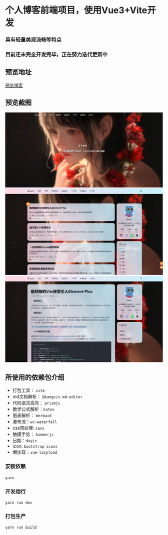 # 个人博客前端项目，使用Vue3+Vite开发
### 具有轻量美观流畅等特点
### 目前还未完全开发完毕，正在努力迭代更新中

## 预览地址
[预览博客](https://leviqin.top)

## 预览截图
![](./preview/1700236160346.jpg)
![](./preview/1700236223056.jpg)
![](./preview/1700236277724.jpg)

## 所使用的依赖包介绍
+ 打包工具： `vite`
+ md文档解析： `@kangc/v-md-editor`
+ 代码语法高亮： `prismjs`
+ 数学公式解析：`katex`
+ 图表解析： `mermaid`
+ 瀑布流：`wc-waterfall`
+ css预处理: `sass`
+ 触摸手势： `hammerjs`
+ 日期：`dayjs`
+ icon: `bootstrap-icons`
+ 懒加载：`vue-lazyload`

### 安装依赖
```
yarn
```

### 开发运行
```
yarn run dev
```

### 打包生产
```
yarn run build
```
